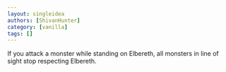 ```yaml
---
layout: singleidea
authors: [ShivanHunter]
category: [vanilla]
tags: []
---
```

If you attack a monster while standing on Elbereth, all monsters in line of sight stop respecting Elbereth.
